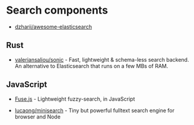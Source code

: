 # Search components

- [dzharii/awesome-elasticsearch](https://github.com/dzharii/awesome-elasticsearch)

## Rust

- [valeriansaliou/sonic](https://github.com/valeriansaliou/sonic) - Fast, lightweight & schema-less search backend. An alternative to Elasticsearch that runs on a few MBs of RAM.

## JavaScript

- [Fuse.js](https://github.com/krisk/Fuse) - Lightweight fuzzy-search, in JavaScript

- [lucaong/minisearch](https://github.com/lucaong/minisearch) - Tiny but powerful fulltext search engine for browser and Node
